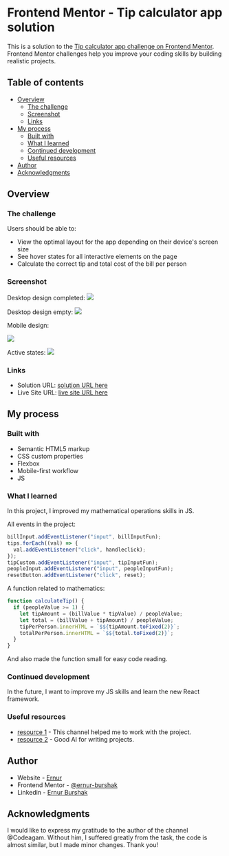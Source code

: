 # Frontend Mentor - Tip calculator app solution

This is a solution to the [Tip calculator app challenge on Frontend Mentor](https://www.frontendmentor.io/challenges/tip-calculator-app-ugJNGbJUX). Frontend Mentor challenges help you improve your coding skills by building realistic projects.

## Table of contents

- [Overview](#overview)
  - [The challenge](#the-challenge)
  - [Screenshot](#screenshot)
  - [Links](#links)
- [My process](#my-process)
  - [Built with](#built-with)
  - [What I learned](#what-i-learned)
  - [Continued development](#continued-development)
  - [Useful resources](#useful-resources)
- [Author](#author)
- [Acknowledgments](#acknowledgments)

## Overview

### The challenge

Users should be able to:

- View the optimal layout for the app depending on their device's screen size
- See hover states for all interactive elements on the page
- Calculate the correct tip and total cost of the bill per person

### Screenshot

Desktop design completed:
![](./design/desktop-design-completed.jpg)

Desktop design empty:
![](./design/desktop-design-empty.jpg)

Mobile design:

![](./design/mobile-design.jpg)

Active states:
![](./design/active-states.jpg)

### Links

- Solution URL: [solution URL here](https://github.com/ernur-burshak/Tip-calculator-app)
- Live Site URL: [live site URL here](https://ernur-burshak.github.io/Tip-calculator-app/)

## My process

### Built with

- Semantic HTML5 markup
- CSS custom properties
- Flexbox
- Mobile-first workflow
- JS

### What I learned

In this project, I improved my mathematical operations skills in JS.

All events in the project:

```js
billInput.addEventListener("input", billInputFun);
tips.forEach((val) => {
  val.addEventListener("click", handleclick);
});
tipCustom.addEventListener("input", tipInputFun);
peopleInput.addEventListener("input", peopleInputFun);
resetButton.addEventListener("click", reset);
```

A function related to mathematics:

```js
function calculateTip() {
  if (peopleValue >= 1) {
    let tipAmount = (billValue * tipValue) / peopleValue;
    let total = (billValue + tipAmount) / peopleValue;
    tipPerPerson.innerHTML = `$${tipAmount.toFixed(2)}`;
    totalPerPerson.innerHTML = `$${total.toFixed(2)}`;
  }
}
```

And also made the function small for easy code reading.

### Continued development

In the future, I want to improve my JS skills and learn the new React framework.

### Useful resources

- [resource 1](https://www.youtube.com/watch?v=etYv-pPfol4) - This channel helped me to work with the project.
- [resource 2](https://chatgpt.com/) - Good AI for writing projects.

## Author

- Website - [Ernur](https://ernur-burshak.github.io/Time-tracking-dashboard/)
- Frontend Mentor - [@ernur-burshak](https://www.frontendmentor.io/profile/ernur-burshak)
- Linkedin - [Ernur Burshak](https://www.linkedin.com/in/ernur-burshak-7b6b0b31b?utm_source=share&utm_campaign=share_via&utm_content=profile&utm_medium=android_app)

## Acknowledgments

I would like to express my gratitude to the author of the channel @Codeagam. Without him, I suffered greatly from the task, the code is almost similar, but I made minor changes. Thank you!
